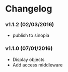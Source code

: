 Changelog
===================

### v1.1.2 (02/03/2016)
 - publish to sinopia

### v1.1.0 (07/01/2016)

 - Display objects
 - Add access middleware